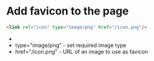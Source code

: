 # Add favicon to the page

```html
<link rel="icon" type="image/png" href="/icon.png"/>
```

- <link rel="icon" - this element embeds favicon
- type="image/png" - set required image type
- href="/icon.png" - URL of an image to use as favicon

